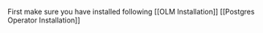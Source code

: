 First make sure you have installed following
[[OLM Installation]]
[[Postgres Operator Installation]]
